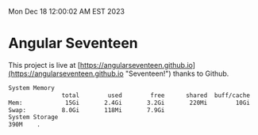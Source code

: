 Mon Dec 18 12:00:02 AM EST 2023

# Angular Seventeen


This project is live at [https://angularseventeen.github.io](https://angularseventeen.github.io "Seventeen!") thanks to Github.

```bash
System Memory
               total        used        free      shared  buff/cache   available
Mem:            15Gi       2.4Gi       3.2Gi       220Mi        10Gi        12Gi
Swap:          8.0Gi       118Mi       7.9Gi
System Storage
390M	.
